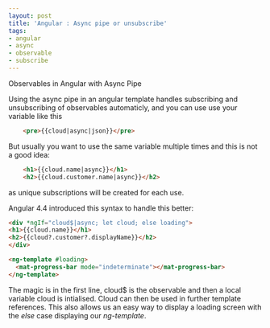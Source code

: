 ```yaml
---
layout: post
title: 'Angular : Async pipe or unsubscribe'
tags: 
- angular
- async
- observable
- subscribe
---
```


Observables in Angular with Async Pipe

Using the async pipe in an angular template handles subscribing and unsubscribing of observables automaticly,
and you can use use your variable like this
```html
    <pre>{{cloud|async|json}}</pre>
```

But usually you want to use the same variable multiple times and this is not a good idea:
```html
    <h1>{{cloud.name|async}}</h1>
    <h2>{{cloud.customer.name|async}}</h2>
```
as unique subscriptions will be created for each use.

Angular 4.4 introduced this syntax to handle this better:
```html
<div *ngIf="cloud$|async; let cloud; else loading">
<h1>{{cloud.name}}</h1>
<h2>{{cloud?.customer?.displayName}}</h2>
</div>

<ng-template #loading>
  <mat-progress-bar mode="indeterminate"></mat-progress-bar>
</ng-template>
```
The magic is in the first line, 
cloud$ is the observable and then a local variable cloud is intialised.
Cloud can then be used in further template references.
This also allows us an easy way to display a loading screen with the _else_ case displaying 
our _ng-template_.

